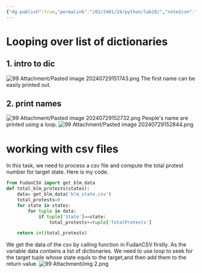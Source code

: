 ```yaml
---
{"dg-publish":true,"permalink":"/02/2401/24/python/lab10/","noteIcon":"","created":"2025-01-31T00:35","updated":"2025-07-01T13:38"}
---
```


# Looping over list of dictionaries
## 1. intro to dic
![99 Attachment/Pasted image 20240729151743.png](/img/user/99%20Attachment/Pasted%20image%2020240729151743.png)
The first name can be easily printed out.
## 2. print names
![99 Attachment/Pasted image 20240729152732.png](/img/user/99%20Attachment/Pasted%20image%2020240729152732.png)
People's name are printed using a loop.
![99 Attachment/Pasted image 20240729152844.png](/img/user/99%20Attachment/Pasted%20image%2020240729152844.png)
# working with csv files
In this task, we need to process a csv file and compute the total protest number for target state.
Here is my code.
````python
from FudanCSV import get_blm_data
def total_blm_protests(states):
    data= get_blm_data('blm_state.csv')
    total_protests=0
    for state in states:
        for tuple in data:
            if tuple['State']==state:
                total_protests+=tuple['TotalProtests']

    return int(total_protests)
````
We get the data of the csv by calling function in FudanCSV firstly. As the variable data contains a list of dictionaries.
We need to use loop to seek for the target tuple whose state equls to the target,and then add them to the return value.
![99 Attachment/img 2.png](/img/user/99%20Attachment/img%202.png)